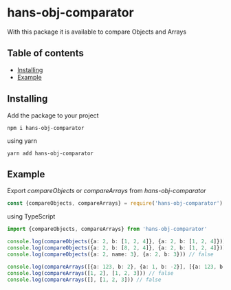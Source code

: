 # hans-obj-comparator
With this package it is available to compare Objects and Arrays

## Table of contents
* [Installing](#installing)
* [Example](#example)

<a name="installing"><h2>Installing</h2></a>
Add the package to your project
```
npm i hans-obj-comparator
```
using yarn
```
yarn add hans-obj-comparator
```

<a name="example"><h2>Example</h2></a>

Export *compareObjects* or *compareArrays* from *hans-obj-comparator*

```javascript
const {compareObjects, compareArrays} = require('hans-obj-comparator')
```
using TypeScript
```typescript
import {compareObjects, compareArrays} from 'hans-obj-comparator'
```  

```typescript
console.log(compareObjects({a: 2, b: [1, 2, 4]}, {a: 2, b: [1, 2, 4]})) // true
console.log(compareObjects({a: 2, b: [8, 2, 4]}, {a: 2, b: [1, 2, 4]})) // false
console.log(compareObjects({a: 2, name: 3}, {a: 2, b: 3})) // false

console.log(compareArrays([{a: 123, b: 2}, {a: 1, b: -2}], [{a: 123, b: 2}, {a: 1, b: -2}])) // true
console.log(compareArrays([1, 2], [1, 2, 3])) // false
console.log(compareArrays([], [1, 2, 3])) // false
```
